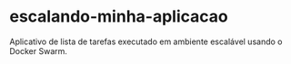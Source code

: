 # escalando-minha-aplicacao
Aplicativo de lista de tarefas executado em ambiente escalável usando o Docker Swarm.
